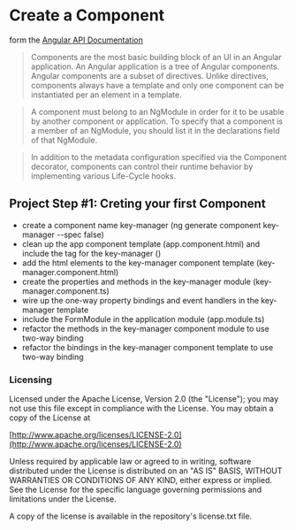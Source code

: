 # Create a Component

form the [Angular API Documentation](https://angular.io/api/core/Component)

> Components are the most basic building block of an UI in an Angular application. An Angular application is a tree of Angular components. Angular components are a subset of directives. Unlike directives, components always have a template and only one component can be instantiated per an element in a template.

> A component must belong to an NgModule in order for it to be usable by another component or application. To specify that a component is a member of an NgModule, you should list it in the declarations field of that NgModule.

> In addition to the metadata configuration specified via the Component decorator, components can control their runtime behavior by implementing various Life-Cycle hooks.

## Project Step #1: Creting your first Component

* create a component name key-manager (ng generate component key-manager --spec false)
* clean up the app component template (app.component.html) and include the tag for the key-manager (<app-key-manager></app-key-manager>)
* add the html elements to the key-manager component template (key-manager.component.html)
* create the properties and methods in the key-manager module (key-manager.component.ts)
* wire up the one-way property bindings and event handlers in the key-manager template
* include the FormModule in the application module (app.module.ts)
* refactor the methods in the key-manager component module to use two-way binding
* refactor the bindings in the key-manager component template to use two-way binding


### Licensing

Licensed under the Apache License, Version 2.0 (the "License"); you may not use this file except in compliance with the License. You may obtain a copy of the License at

[http://www.apache.org/licenses/LICENSE-2.0](http://www.apache.org/licenses/LICENSE-2.0)

Unless required by applicable law or agreed to in writing, software distributed under the License is distributed on an "AS IS" BASIS, WITHOUT WARRANTIES OR CONDITIONS OF ANY KIND, either express or implied. See the License for the specific language governing permissions and limitations under the License.

A copy of the license is available in the repository's license.txt file.
